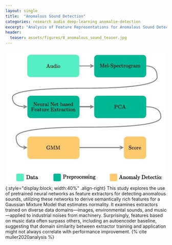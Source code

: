 ```yaml
---
layout: single
title:  "Anomalous Sound Detection"
categories: research audio deep-learning anomalie-detection
excerpt: "Analysis of Feature Representations for Anomalous Sound Detection"
header:
  teaser: assets/figures/8_anomalous_sound_teaser.jpg
---
```


![Pipeline](\assets\figures\8_anomalous_sound_features.jpg){:style="display:block; width:40%" .align-right}
This study explores the use of pretrained neural networks as feature extractors for detecting anomalous sounds, utilizing these networks to derive semantically rich features for a Gaussian Mixture Model that estimates normality. It examines extractors trained on diverse data domains—images, environmental sounds, and music—applied to industrial noises from machinery. Surprisingly, features based on music data often surpass others, including an autoencoder baseline, suggesting that domain similarity between extractor training and application might not always correlate with performance improvement.
{% cite muller2020analysis %}
